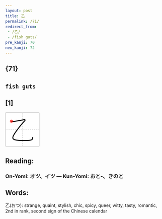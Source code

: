 ```yaml
---
layout: post
title: 乙
permalink: /71/
redirect_from:
 - /乙/
 - /fish guts/
pre_kanji: 70
nex_kanji: 72
---
```


## {71}

## `fish guts`

## [1]

<div class="stroke"><img src="../images/E4B999.png" /></div>

## Reading:

### On-Yomi: オツ、イツ &mdash; Kun-Yomi: おと-、きのと

## Words:

乙(おつ): strange, quaint, stylish, chic, spicy, queer, witty, tasty, romantic, 2nd in rank, second sign of the Chinese calendar
